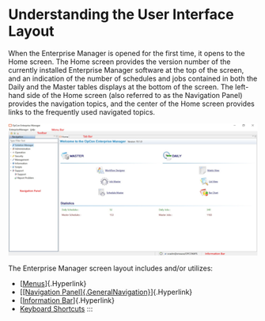 # Understanding the User Interface Layout

When the Enterprise Manager is opened for the first time, it opens to the Home screen. The Home screen provides the version number
of the currently installed Enterprise Manager software at the top of the
screen, and an indication of the number of schedules and jobs contained
in both the Daily and the Master tables displays at the bottom of the
screen. The left-hand side of the Home screen (also referred to as the
Navigation Panel) provides the navigation topics, and the center of the Home screen provides links to the frequently used
navigated topics.

![Screen capture of application home screen, black text on white background](../../../Resources/Images/EM/EMhomescreenv19.jpg "Enterprise Manager Home Screen")

The Enterprise Manager screen layout includes and/or utilizes:

- [[Menus](Menus.md)]{.Hyperlink}
- [[[Navigation     Panel]{.GeneralNavigation}](Navigation-Panel.md)]{.Hyperlink}
- [[Information Bar](Information-Bar.md)]{.Hyperlink}
- [Keyboard Shortcuts](Keyboard-Shortcuts.md)
:::
